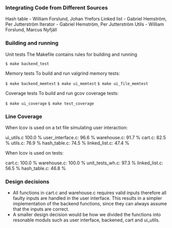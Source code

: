 ### Integrating Code from Different Sources

Hash table - William Forslund, Johan Yrefors
Linked list - Gabriel Hemström, Per Jutterström
Iterator - Gabriel Hemström, Per Jutterström
Utils - William Forslund, Marcus Nyfjäll


### Building and running

Unit tests
The Makefile contains rules for building and running

`$ make backend_test`

Memory tests
To build and run valgrind memory tests:

`$ make backend_memtest`
`$ make ui_memtest`
`$ make ui_file_memtest`

Coverage tests
To build and run gcov coverage tests:

`$ make ui_coverage`
`$ make test_coverage`


### Line Coverage

When lcov is used on a txt file simulating user interaction:

ui_utils.c        100.0 %
user_interface.c: 96.6 %
warehouse.c:      91.7 %
cart.c:           82.5 %
utils.c:          76.9 %
hash_table.c:     74.5 %
linked_list.c:    47.4 %

When lcov is used on tests:

cart.c:           100.0 %
warehouse.c:      100.0 %
unit_tests_wh.c:  97.3 %
linked_list.c:    56.5 %
hash_table.c:     46.8 %


### Design decisions

* All functions in cart.c and warehouse.c requires valid inputs therefore all faulty inputs are handled in the user interface. This results in a simpler implementation of the backend functions, since they can always assume that the inputs are correct.
* A smaller design decision would be how we divided the functions into resonable moduls such as user interface, backened, cart and ui_utils. 